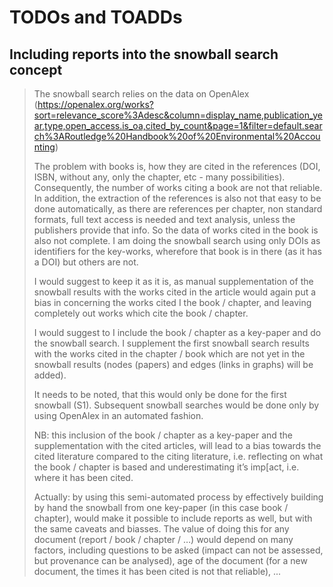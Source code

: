 # TODOs and TOADDs

## Including reports into the snowball search concept
>
> The snowball search relies on the data on OpenAlex (<https://openalex.org/works?sort=relevance_score%3Adesc&column=display_name,publication_year,type,open_access.is_oa,cited_by_count&page=1&filter=default.search%3ARoutledge%20Handbook%20of%20Environmental%20Accounting>)
>
> The problem with books is, how they are cited in the references (DOI, ISBN, without any, only the chapter, etc - many possibilities). Consequently, the number of works citing a book are not that reliable. In addition, the extraction of the references is also not that easy to be done automatically, as there are references per chapter, non standard formats, full text access is needed and text analysis, unless the publishers provide that info. So the data of works cited in the book is also not complete. I am doing the snowball search using only DOIs as identifiers for the key-works, wherefore that book is in there (as it has a DOI) but others are not.
>
> I would suggest to keep it as it is, as manual supplementation of the snowball results with the works cited in the article would again put a bias in concerning the works cited I the book / chapter, and leaving completely out works which cite the book / chapter.
>
> I would suggest to
> I include the book / chapter as a key-paper and do the snowball search.
> I supplement the first snowball search results with the works cited in the chapter / book which are not yet in the snowball results (nodes (papers) and edges (links in graphs) will be added).
>
> It needs to be noted, that this would only be done for the first snowball (S1). Subsequent snowball searches would be done only by using OpenAlex in an automated fashion.
>
> NB: this inclusion of the book / chapter as a key-paper and the supplementation with the cited articles, will lead to a bias towards the cited literature compared to the citing literature, i.e. reflecting on what the book / chapter is based and underestimating it’s imp[act, i.e. where it has been cited.
>
> Actually: by using this semi-automated process by effectively building by hand the snowball from one key-paper (in this case book / chapter), would make it possible to include reports as well, but with the same caveats and biasses. The value of doing this for any document (report / book / chapter / …) would depend on many factors, including questions to be asked (impact can not be assessed, but provenance can be analysed), age of the document (for a new document, the times it has been cited is not that reliable), ...
